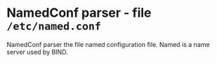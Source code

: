 NamedConf parser - file ``/etc/named.conf``
===========================================

NamedConf parser the file named configuration file.
Named is a name server used by BIND.